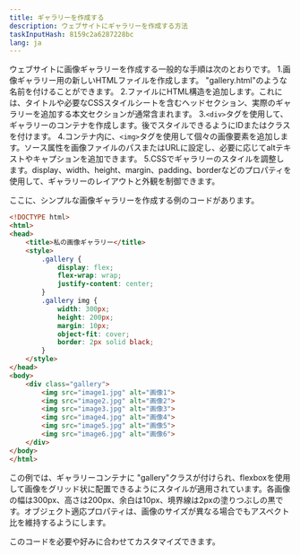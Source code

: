 ```yaml
---
title: ギャラリーを作成する
description: ウェブサイトにギャラリーを作成する方法
taskInputHash: 8159c2a6287228bc
lang: ja
---
```

ウェブサイトに画像ギャラリーを作成する一般的な手順は次のとおりです。
1.画像ギャラリー用の新しいHTMLファイルを作成します。 "gallery.html"のような名前を付けることができます。
2.ファイルにHTML構造を追加します。これには、タイトルや必要なCSSスタイルシートを含むヘッドセクション、実際のギャラリーを追加する本文セクションが通常含まれます。
3.`<div>`タグを使用して、ギャラリーのコンテナを作成します。後でスタイルできるようにIDまたはクラスを付けます。
4.コンテナ内に、`<img>`タグを使用して個々の画像要素を追加します。ソース属性を画像ファイルのパスまたはURLに設定し、必要に応じてaltテキストやキャプションを追加できます。
5.CSSでギャラリーのスタイルを調整します。display、width、height、margin、padding、borderなどのプロパティを使用して、ギャラリーのレイアウトと外観を制御できます。

ここに、シンプルな画像ギャラリーを作成する例のコードがあります。

```html
<!DOCTYPE html>
<html>
<head>
	<title>私の画像ギャラリー</title>
	<style>
		.gallery {
			display: flex;
			flex-wrap: wrap;
			justify-content: center;
		}
		.gallery img {
			width: 300px;
			height: 200px;
			margin: 10px;
			object-fit: cover;
			border: 2px solid black;
		}
	</style>
</head>
<body>
	<div class="gallery">
		<img src="image1.jpg" alt="画像1">
		<img src="image2.jpg" alt="画像2">
		<img src="image3.jpg" alt="画像3">
		<img src="image4.jpg" alt="画像4">
		<img src="image5.jpg" alt="画像5">
		<img src="image6.jpg" alt="画像6">
	</div>
</body>
</html>
```

この例では、ギャラリーコンテナに "gallery"クラスが付けられ、flexboxを使用して画像をグリッド状に配置できるようにスタイルが適用されています。各画像の幅は300px、高さは200px、余白は10px、境界線は2pxの塗りつぶしの黒です。オブジェクト適応プロパティは、画像のサイズが異なる場合でもアスペクト比を維持するようにします。

このコードを必要や好みに合わせてカスタマイズできます。
